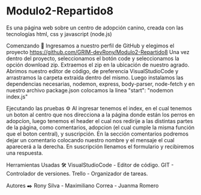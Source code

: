 ﻿# Modulo2-Repartido8

Es una página web sobre un centro de adopción canino, creada con las tecnologías html, css y javascript (node.js)

Comenzando 🚀
Ingresamos a nuestro perfil de GitHub y elegimos el proyecto https://github.com/GRIM-devRony/Modulo2-Repartido8
Una vez dentro del proyecto, seleccionamos el botón code y seleccionamos la opción download zip.
Extraemos el zip en la ubicación de nuestro agrado.
Abrimos nuestro editor de código, de preferencia VisualStudioCode y arrastramos la carpeta extraída dentro del mismo.
Luego instalamos las dependencias necesarias, nodemon, express, body-parser, node-fetch y en nuestro archivo package.json colocamos la linea
"start": "nodemon index.js"

Ejecutando las pruebas ⚙️
Al ingresar tenemos el index, en el cual tenemos un boton al centro que nos direcciona a la página donde están los perros en adopcíon, luego tenemos el header el cual nos redirije a las distintas partes de la página, como comentarios, adopcion (el cual cumple la misma función que el boton central), y suscripción.
En la sección comentarios podremos dejar un comentario colocando nuestro nombre y el mensaje el cual aparecerá a la derecha. En suscripción llenamos el formulario y recibiremos una respuesta.

Herramientas Usadas 🛠️
VisualStudioCode - Editor de código.
GIT - Controlador de versiones.
Trello - Organizador de tareas.

Autores ✒️
Rony Silva - Maximiliano Correa - Juanma Romero
